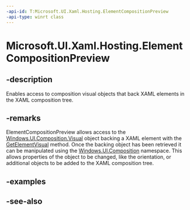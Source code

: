 ```yaml
---
-api-id: T:Microsoft.UI.Xaml.Hosting.ElementCompositionPreview
-api-type: winrt class
---
```


<!-- Class syntax.
public class ElementCompositionPreview : Windows.UI.Xaml.Hosting.IElementCompositionPreview
-->

# Microsoft.UI.Xaml.Hosting.ElementCompositionPreview

## -description
Enables access to composition visual objects that back XAML elements in the XAML composition tree.

## -remarks
ElementCompositionPreview allows access to the [Windows.UI.Composition.Visual](../microsoft.ui.composition/visual.md) object backing a XAML element with the [GetElementVisual](elementcompositionpreview_getelementvisual_580363760.md) method. Once the backing object has been retrieved it can be manipulated using the [Windows.UI.Composition](/uwp/api/windows.ui.composition) namespace. This allows properties of the object to be changed, like the orientation, or additional objects to be added to the XAML composition tree.

## -examples

## -see-also
